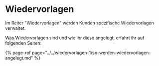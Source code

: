# Wiedervorlagen

Im Reiter "Wiedervorlagen" werden Kunden spezifische Wiedervorlagen verwaltet.

Was Wiedervorlagen sind und wie ihr diese angelegt, erfahrt ihr auf folgenden Seiten:

{% page-ref page="../../wiedervorlagen-1/so-werden-wiedervorlagen-angelegt.md" %}

